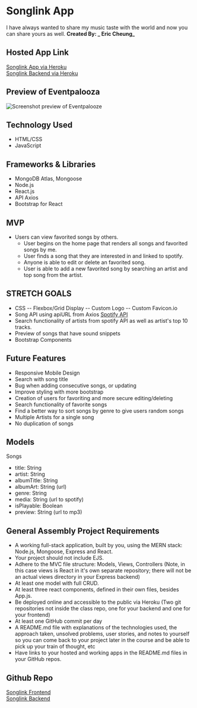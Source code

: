 # Songlink App

I have always wanted to share my music taste with the world and now you can share yours as well.
**Created By: _ Eric Cheung_**

## Hosted App Link

[Songlink App via Heroku](https://songlink-frontend.herokuapp.com/)\
[Songlink Backend via Heroku](https://songlink-backend.herokuapp.com/)

## Preview of Eventpalooza

![Screenshot preview of Eventpalooze](https://imgur.com/a/tJ8gvBa)

## Technology Used

- HTML/CSS
- JavaScript

## Frameworks & Libraries

- MongoDB Atlas, Mongoose
- Node.js
- React.js
- API Axios
- Bootstrap for React

## MVP

- Users can view favorited songs by others.
  - User begins on the home page that renders all songs and favorited songs by me.
  - User finds a song that they are interested in and linked to spotify.
  - Anyone is able to edit or delete an favorited song.
  - User is able to add a new favorited song by searching an artist and top song from the artist.

## STRETCH GOALS

- CSS
  -- Flexbox/Grid Display
  -- Custom Logo
  -- Custom Favicon.io
- Song API using apiURL from Axios [Spotify API](https://developer.spotify.com/)
- Search functionality of artists from spotify API as well as artist's top 10 tracks.
- Preview of songs that have sound snippets
- Bootstrap Components

## Future Features

- Responsive Mobile Design
- Search with song title
- Bug when adding consecutive songs, or updating
- Improve styling with more bootstrap
- Creation of users for favoriting and more secure editing/deleting
- Search functionality of favorite songs
- Find a better way to sort songs by genre to give users random songs
- Multiple Artists for a single song
- No duplication of songs

## Models

Songs

- title: String
- artist: String
- albumTitle: String
- albumArt: String (url)
- genre: String
- media: String (url to spotify)
- isPlayable: Boolean
- preview: String (url to mp3)

## General Assembly Project Requirements

- A working full-stack application, built by you, using the MERN stack: Node.js, Mongoose, Express and React.
- Your project should not include EJS.
- Adhere to the MVC file structure: Models, Views, Controllers (Note, in this case views is React in it's own separate repository; there will not be an actual views directory in your Express backend)
- At least one model with full CRUD.
- At least three react components, defined in their own files, besides App.js.
- Be deployed online and accessible to the public via Heroku (Two git repositories not inside the class repo, one for your backend and one for your frontend)
- At least one GitHub commit per day
- A README.md file with explanations of the technologies used, the approach taken, unsolved problems, user stories, and notes to yourself so you can come back to your project later in the course and be able to pick up your train of thought, etc
- Have links to your hosted and working apps in the README.md files in your GitHub repos.

## Github Repo

[Songlink Frontend](https://github.com/ercheung3/songlink-frontend)\
[Songlink Backend](https://github.com/ercheung3/songlink-backend)
